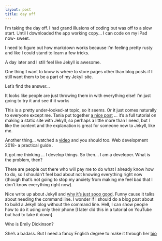 ```yaml
---
layout: post
title: day off
---
```


I’m taking the day off. I had grand illusions of coding but was off to a slow start. Until I downloaded the app working copy... I can code on my iPad now- sweet. 

I need to figure out how markdown works because I’m feeling pretty rusty and like I could stand to learn a few tricks. 

A day later and I still feel like Jekyll is awesome.

One thing I want to know is where to store pages other than blog posts if I still want them to be a part of my Jekyll site. 

Let’s find the answer...

It looks like people are just throwing them in with everything else! I’m just going to try it and see if it works 

This is a pretty under-looked-at topic, so it seems. Or it just comes naturally to everyone except me. Tania put together [a nice post](https://www.taniarascia.com/make-a-static-website-with-jekyll/) ... it’s a full tutorial on making a static site with Jekyll, so perhaps a little more than I need, but I like the content and the explanation is great for someone new to Jekyll, like me. 


Another thing... watched a [video](https://youtu.be/Zftx68K-1D4) and you should too. Web development 2018- a practical guide . 

It got me thinking ... I develop things. So then... I am a developer. What is the problem, then? 

There are people out there who will pay me to do what I already know how to do, so I shouldn’t feel bad about not knowing everything right now (though that’s not going to stop my anxiety from making me feel bad that I don't know everything right now). 


Nice write up about Jekyll and [why it’s just sooo good](https://opensource.com/article/17/5/hugo-vs-jekyll). Funny cause it talks about needing the command line. I wonder if I should do a blog post about to build a Jekyll blog without the command line. Hell, I can show people how to do it using only their phone [I later did this in a tutorial on YouTube but had to take it down].

Who is Emily Dickinson? 

She’s a badass. But I need a fancy English degree to make it through her [bio](https://www.poetryfoundation.org/poets/emily-dickinson)


